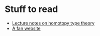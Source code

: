 # Stuff to read

- [Lecture notes on homotopy type theory](http://dlicata.web.wesleyan.edu/pubs/lh122tttalks/lh12wg2.8.pdf)
- [A fan website](https://homotopytypetheory.org/)
